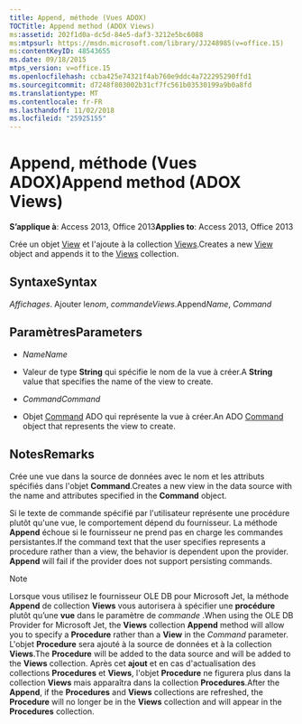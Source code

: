 ```yaml
---
title: Append, méthode (Vues ADOX)
TOCTitle: Append method (ADOX Views)
ms:assetid: 202f1d0a-dc5d-84e5-daf3-3212e5bc6088
ms:mtpsurl: https://msdn.microsoft.com/library/JJ248985(v=office.15)
ms:contentKeyID: 48543655
ms.date: 09/18/2015
mtps_version: v=office.15
ms.openlocfilehash: ccba425e74321f4ab760e9ddc4a722295290ffd1
ms.sourcegitcommit: d7248f803002b31cf7fc561b03530199a9b0a8fd
ms.translationtype: MT
ms.contentlocale: fr-FR
ms.lasthandoff: 11/02/2018
ms.locfileid: "25925155"
---
```

# <a name="append-method-adox-views"></a><span data-ttu-id="fc3b1-102">Append, méthode (Vues ADOX)</span><span class="sxs-lookup"><span data-stu-id="fc3b1-102">Append method (ADOX Views)</span></span>


<span data-ttu-id="fc3b1-103">**S’applique à**: Access 2013, Office 2013</span><span class="sxs-lookup"><span data-stu-id="fc3b1-103">**Applies to**: Access 2013, Office 2013</span></span>


<span data-ttu-id="fc3b1-104">Crée un objet [View](view-object-adox.md) et l'ajoute à la collection [Views](views-collection-adox.md).</span><span class="sxs-lookup"><span data-stu-id="fc3b1-104">Creates a new [View](view-object-adox.md) object and appends it to the [Views](views-collection-adox.md) collection.</span></span>

## <a name="syntax"></a><span data-ttu-id="fc3b1-105">Syntaxe</span><span class="sxs-lookup"><span data-stu-id="fc3b1-105">Syntax</span></span>

<span data-ttu-id="fc3b1-106">*Affichages*. Ajouter le*nom*, *commande*</span><span class="sxs-lookup"><span data-stu-id="fc3b1-106">*Views*.Append*Name*, *Command*</span></span>

## <a name="parameters"></a><span data-ttu-id="fc3b1-107">Paramètres</span><span class="sxs-lookup"><span data-stu-id="fc3b1-107">Parameters</span></span>

  - <span data-ttu-id="fc3b1-108">*Name*</span><span class="sxs-lookup"><span data-stu-id="fc3b1-108">*Name*</span></span>

  - <span data-ttu-id="fc3b1-109">Valeur de type **String** qui spécifie le nom de la vue à créer.</span><span class="sxs-lookup"><span data-stu-id="fc3b1-109">A **String** value that specifies the name of the view to create.</span></span>

  - <span data-ttu-id="fc3b1-110">*Command*</span><span class="sxs-lookup"><span data-stu-id="fc3b1-110">*Command*</span></span>

  - <span data-ttu-id="fc3b1-111">Objet [Command](command-object-ado.md) ADO qui représente la vue à créer.</span><span class="sxs-lookup"><span data-stu-id="fc3b1-111">An ADO [Command](command-object-ado.md) object that represents the view to create.</span></span>

## <a name="remarks"></a><span data-ttu-id="fc3b1-112">Notes</span><span class="sxs-lookup"><span data-stu-id="fc3b1-112">Remarks</span></span>

<span data-ttu-id="fc3b1-113">Crée une vue dans la source de données avec le nom et les attributs spécifiés dans l'objet **Command**.</span><span class="sxs-lookup"><span data-stu-id="fc3b1-113">Creates a new view in the data source with the name and attributes specified in the **Command** object.</span></span>

<span data-ttu-id="fc3b1-p101">Si le texte de commande spécifié par l'utilisateur représente une procédure plutôt qu'une vue, le comportement dépend du fournisseur. La méthode **Append** échoue si le fournisseur ne prend pas en charge les commandes persistantes.</span><span class="sxs-lookup"><span data-stu-id="fc3b1-p101">If the command text that the user specifies represents a procedure rather than a view, the behavior is dependent upon the provider. **Append** will fail if the provider does not support persisting commands.</span></span>


> [!NOTE]
> <span data-ttu-id="fc3b1-116">Lorsque vous utilisez le fournisseur OLE DB pour Microsoft Jet, la méthode **Append** de collection **Views** vous autorisera à spécifier une **procédure** plutôt qu’une **vue** dans le paramètre de *commande* .</span><span class="sxs-lookup"><span data-stu-id="fc3b1-116">When using the OLE DB Provider for Microsoft Jet, the **Views** collection **Append** method will allow you to specify a **Procedure** rather than a **View** in the *Command* parameter.</span></span> <span data-ttu-id="fc3b1-117">L'objet **Procedure** sera ajouté à la source de données et à la collection **Views**.</span><span class="sxs-lookup"><span data-stu-id="fc3b1-117">The **Procedure** will be added to the data source and will be added to the **Views** collection.</span></span> <span data-ttu-id="fc3b1-118">Après cet **ajout** et en cas d'actualisation des collections **Procedures** et **Views**, l'objet **Procedure** ne figurera plus dans la collection **Views** mais apparaîtra dans la collection **Procedures**.</span><span class="sxs-lookup"><span data-stu-id="fc3b1-118">After the **Append**, if the **Procedures** and **Views** collections are refreshed, the **Procedure** will no longer be in the **Views** collection and will appear in the **Procedures** collection.</span></span>



